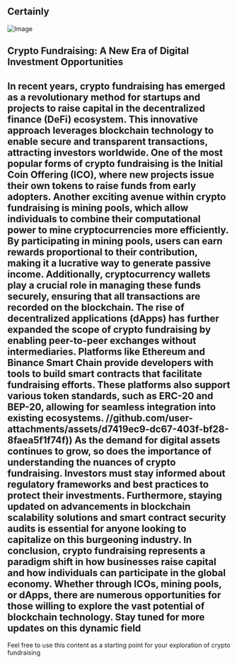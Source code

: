 Certainly
---

![Image](https://github.com/user-attachments/assets/4a25d116-2220-4385-b08e-f287af8fcbc4)
## Crypto Fundraising: A New Era of Digital Investment Opportunities
In recent years, **crypto fundraising** has emerged as a revolutionary method for startups and projects to raise capital in the decentralized finance (DeFi) ecosystem. This innovative approach leverages blockchain technology to enable secure and transparent transactions, attracting investors worldwide. One of the most popular forms of crypto fundraising is the **Initial Coin Offering (ICO)**, where new projects issue their own tokens to raise funds from early adopters.
Another exciting avenue within crypto fundraising is **mining pools**, which allow individuals to combine their computational power to mine cryptocurrencies more efficiently. By participating in mining pools, users can earn rewards proportional to their contribution, making it a lucrative way to generate passive income. Additionally, **cryptocurrency wallets** play a crucial role in managing these funds securely, ensuring that all transactions are recorded on the blockchain.
The rise of **decentralized applications (dApps)** has further expanded the scope of crypto fundraising by enabling peer-to-peer exchanges without intermediaries. Platforms like **Ethereum** and **Binance Smart Chain** provide developers with tools to build smart contracts that facilitate fundraising efforts. These platforms also support various token standards, such as ERC-20 and BEP-20, allowing for seamless integration into existing ecosystems.
 //github.com/user-attachments/assets/d7419ec9-dc67-403f-bf28-8faea5f1f74f))
As the demand for digital assets continues to grow, so does the importance of understanding the nuances of crypto fundraising. Investors must stay informed about regulatory frameworks and best practices to protect their investments. Furthermore, staying updated on advancements in **blockchain scalability solutions** and **smart contract security audits** is essential for anyone looking to capitalize on this burgeoning industry.
In conclusion, **crypto fundraising** represents a paradigm shift in how businesses raise capital and how individuals can participate in the global economy. Whether through ICOs, mining pools, or dApps, there are numerous opportunities for those willing to explore the vast potential of blockchain technology. Stay tuned for more updates on this dynamic field
--- 
Feel free to use this content as a starting point for your exploration of crypto fundraising
